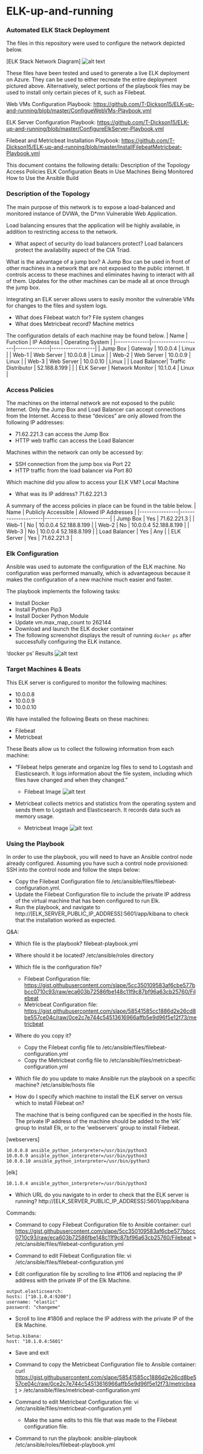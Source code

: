 # ELK-up-and-running
### Automated ELK Stack Deployment

The files in this repository were used to configure the network depicted below.

[ELK Stack Network Diagram]
![alt text](https://github.com/T-Dickson15/ELK-up-and-running/blob/master/ELK%20Stack%20Network%20Diagram.png)


These files have been tested and used to generate a live ELK deployment on Azure. They can be used to either recreate the entire deployment pictured above. Alternatively, select portions of the playbook files may be used to install only certain pieces of it, such as Filebeat.

Web VMs Configuration Playbook: https://github.com/T-Dickson15/ELK-up-and-running/blob/master/ConfigueWebVMs-Playbook.yml

ELK Server Configuration Playbook: https://github.com/T-Dickson15/ELK-up-and-running/blob/master/ConfigureElkServer-Playbook.yml

Filebeat and Metricbeat Installation Playbook: https://github.com/T-Dickson15/ELK-up-and-running/blob/master/InstallFilebeatMetricbeat-Playbook.yml


This document contains the following details:
Description of the Topology
Access Policies
ELK Configuration
Beats in Use
Machines Being Monitored
How to Use the Ansible Build


### Description of the Topology
The main purpose of this network is to expose a load-balanced and monitored instance of DVWA, the D*mn Vulnerable Web Application.

Load balancing ensures that the application will be highly available, in addition to restricting access to the network.
  - What aspect of security do load balancers protect? Load balancers protect the availability aspect of the CIA Triad.

What is the advantage of a jump box? 
A Jump Box can be used in front of other machines in a network that are not exposed to the public internet. It controls access to these machines and eliminates having to interact with all of them. Updates for the other machines can be made all at once through the jump box.

Integrating an ELK server allows users to easily monitor the vulnerable VMs for changes to the files and system logs.
  - What does Filebeat watch for? File system changes
  - What does Metricbeat record? Machine metrics
  

The configuration details of each machine may be found below.
| Name 	       | Function            | IP Address   | Operating System |
|--------------|---------------------|--------------|------------------|
| Jump Box     | Gateway             | 10.0.0.4     | Linux            | 
| Web-1	       | Web Server          | 10.0.0.8     | Linux            |
| Web-2 	     | Web Server          | 10.0.0.9     | Linux            |
| Web-3 	     | Web Server          | 10.0.0.10    | Linux            |
| Load Balancer| Traffic Distributor | 52.188.8.199 |                  |
| ELK Server   | Network Monitor     | 10.1.0.4     | Linux            |


### Access Policies
The machines on the internal network are not exposed to the public Internet.
Only the Jump Box and Load Balancer can accept connections from the Internet. 
Access to these “devices” are only allowed from the following IP addresses: 
  - 71.62.221.3 can access the Jump Box
  - HTTP web traffic can access the Load Balancer
  
Machines within the network can only be accessed by:
  - SSH connection from the jump box via Port 22
  - HTTP traffic from the load balancer via Port 80
  
Which machine did you allow to access your ELK VM? Local Machine 
  - What was its IP address? 71.62.221.3

A summary of the access policies in place can be found in the table below.
| Name 	         | Publicly Accessible | Allowed IP Addresses      |
|----------------|---------------------|---------------------------|
| Jump Box       |  Yes                |  71.62.221.3              |
|  Web-1         |  No                 |  10.0.0.4   52.188.8.199  |
|  Web-2         |  No                 |  10.0.0.4   52.188.8.199  |
|  Web-3         |  No                 |  10.0.0.4   52.188.8.199  |
|  Load Balancer |  Yes                |  Any                      |
|  ELK Server    |  Yes                |  71.62.221.3      	       |


### Elk Configuration
Ansible was used to automate the configuration of the ELK machine. No configuration was performed manually, which is advantageous because it makes the configuration of a new machine much easier and faster.

The playbook implements the following tasks: 
  - Install Docker
  - Install Python Pip3
  - Install Docker Python Module
  - Update vm.max_map_count to 262144
  - Download and launch the ELK docker container
  - The following screenshot displays the result of running `docker ps` after successfully configuring the ELK instance.
  
 ‘docker ps’ Results
![alt text](https://github.com/T-Dickson15/ELK-up-and-running/blob/master/docker%20ps%20results.png)


### Target Machines & Beats
This ELK server is configured to monitor the following machines:
  - 10.0.0.8
  - 10.0.0.9
  - 10.0.0.10
 
We have installed the following Beats on these machines:
  - Filebeat
  - Metricbeat
  
These Beats allow us to collect the following information from each machine:
  - “Filebeat helps generate and organize log files to send to Logstash and Elasticsearch. It logs information about the file system, including which files have changed and when they changed.”
    - Filebeat Image
![alt text](https://github.com/T-Dickson15/ELK-up-and-running/blob/master/Filebeat1.jpg)

  - Metricbeat collects metrics and statistics from the operating system and sends them to Logstash and Elasticsearch. It records data such as memory usage.
    - Metricbeat Image
![alt text](https://github.com/T-Dickson15/ELK-up-and-running/blob/master/Metricbeat1.jpg)


### Using the Playbook
In order to use the playbook, you will need to have an Ansible control node already configured. Assuming you have such a control node provisioned:
SSH into the control node and follow the steps below:
  - Copy the Filebeat Configuration file to /etc/ansible/files/filebeat-configuration.yml.
  - Update the Filebeat Configuration file to include the private IP address of the virtual machine that has been configured to run Elk.
  - Run the playbook, and navigate to http://[ELK_SERVER_PUBLIC_IP_ADDRESS]:5601/app/kibana to check that the installation worked as expected.

Q&A:
  - Which file is the playbook? filebeat-playbook.yml
  - Where should it be located? /etc/ansible/roles directory
  - Which file is the configuration file? 
    - Filebeat Configuration file: https://gist.githubusercontent.com/slape/5cc350109583af6cbe577bbcc0710c93/raw/eca603b72586fbe148c11f9c87bf96a63cb25760/Filebeat
    - Metricbeat Configuration file: https://gist.githubusercontent.com/slape/58541585cc1886d2e26cd8be557ce04c/raw/0ce2c7e744c54513616966affb5e9d96f5e12f73/metricbeat
  - Where do you copy it? 
    - Copy the Filebeat config file to /etc/ansible/files/filebeat-configuration.yml
    - Copy the Metricbeat config file to /etc/ansible/files/metricbeat-configuration.yml
  - Which file do you update to make Ansible run the playbook on a specific machine? /etc/ansible/hosts file
  - How do I specify which machine to install the ELK server on versus which to install Filebeat on? 
    
    The machine that is being configured can be specified in the hosts file. The private IP address of the machine should be added to the ‘elk’ group to install Elk, or to the ‘webservers’ group to install Filebeat.
  
 [webservers]
    
    10.0.0.8 ansible_python_interpreter=/usr/bin/python3
    10.0.0.9 ansible_python_interpreter=/usr/bin/python3
    10.0.0.10 ansible_python_interpreter=/usr/bin/python3
    
 [elk]
    
    10.1.0.4 ansible_python_interpreter=/usr/bin/python3

  - Which URL do you navigate to in order to check that the ELK server is running? http://[ELK_SERVER_PUBLIC_IP_ADDRESS]:5601/app/kibana

Commands:
  - Command to copy Filebeat Configuration file to Ansible container: 
  curl https://gist.githubusercontent.com/slape/5cc350109583af6cbe577bbcc0710c93/raw/eca603b72586fbe148c11f9c87bf96a63cb25760/Filebeat > /etc/ansible/files/filebeat-configuration.yml
  
  - Command to edit Filebeat Configuration file: 
vi /etc/ansible/files/filebeat-configuration.yml
   
   - Edit configuration file by scrolling to line #1106 and replacing the IP address with the private IP of the Elk Machine.
    
    output.elasticsearch:
    hosts: ["10.1.0.4:9200"]
    username: "elastic"
    password: "changeme"
     
   - Scroll to line #1806 and replace the IP address with the private IP of the Elk Machine.
    
    Setup.kibana:
    host: "10.1.0.4:5601"
    
   - Save and exit

  - Command to copy the Metricbeat Configuration file to Ansible container: curl https://gist.githubusercontent.com/slape/58541585cc1886d2e26cd8be557ce04c/raw/0ce2c7e744c54513616966affb5e9d96f5e12f73/metricbeat > /etc/ansible/files/metricbeat-configuration.yml
  - Command to edit Metricbeat Configuration file: 
vi /etc/ansible/files/metricbeat-configuration.yml
    - Make the same edits to this file that was made to the Filebeat configuration file.

  - Command to run the playbook: ansible-playbook /etc/ansible/roles/filebeat-playbook.yml
